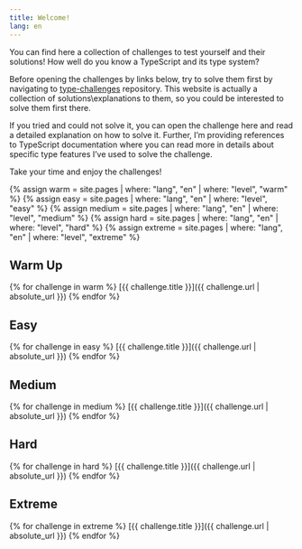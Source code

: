 ```yaml
---
title: Welcome!
lang: en
---
```


You can find here a collection of challenges to test yourself and their solutions!
How well do you know a TypeScript and its type system?

Before opening the challenges by links below, try to solve them first by navigating to [type-challenges](https://github.com/type-challenges/type-challenges) repository.
This website is actually a collection of solutions\explanations to them, so you could be interested to solve them first there.

If you tried and could not solve it, you can open the challenge here and read a detailed explanation on how to solve it.
Further, I’m providing references to TypeScript documentation where you can read more in details about specific type features I’ve used to solve the challenge.

Take your time and enjoy the challenges!

{% assign warm = site.pages | where: "lang", "en" | where: "level", "warm" %}
{% assign easy = site.pages | where: "lang", "en" | where: "level", "easy" %}
{% assign medium = site.pages | where: "lang", "en" | where: "level", "medium" %}
{% assign hard = site.pages | where: "lang", "en" | where: "level", "hard" %}
{% assign extreme = site.pages | where: "lang", "en" | where: "level", "extreme" %}

## Warm Up

{% for challenge in warm %}
  [{{ challenge.title }}]({{ challenge.url | absolute_url }})
{% endfor %}

## Easy

{% for challenge in easy %}
  [{{ challenge.title }}]({{ challenge.url | absolute_url }})
{% endfor %}

## Medium

{% for challenge in medium %}
  [{{ challenge.title }}]({{ challenge.url | absolute_url }})
{% endfor %}

## Hard

{% for challenge in hard %}
  [{{ challenge.title }}]({{ challenge.url | absolute_url }})
{% endfor %}

## Extreme

{% for challenge in extreme %}
  [{{ challenge.title }}]({{ challenge.url | absolute_url }})
{% endfor %}
